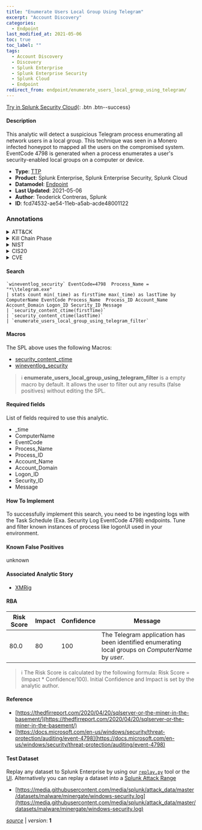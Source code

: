```yaml
---
title: "Enumerate Users Local Group Using Telegram"
excerpt: "Account Discovery"
categories:
  - Endpoint
last_modified_at: 2021-05-06
toc: true
toc_label: ""
tags:
  - Account Discovery
  - Discovery
  - Splunk Enterprise
  - Splunk Enterprise Security
  - Splunk Cloud
  - Endpoint
redirect_from: endpoint/enumerate_users_local_group_using_telegram/
---
```




[Try in Splunk Security Cloud](https://www.splunk.com/en_us/cyber-security.html){: .btn .btn--success}

#### Description

This analytic will detect a suspicious Telegram process enumerating all network users in a local group. This technique was seen in a Monero infected honeypot to mapped all the users on the compromised system. EventCode 4798 is generated when a process enumerates a user&#39;s security-enabled local groups on a computer or device.

- **Type**: [TTP](https://github.com/splunk/security_content/wiki/Detection-Analytic-Types)
- **Product**: Splunk Enterprise, Splunk Enterprise Security, Splunk Cloud
- **Datamodel**: [Endpoint](https://docs.splunk.com/Documentation/CIM/latest/User/Endpoint)
- **Last Updated**: 2021-05-06
- **Author**: Teoderick Contreras, Splunk
- **ID**: fcd74532-ae54-11eb-a5ab-acde48001122

### Annotations
<details>
  <summary>ATT&CK</summary>

<div markdown="1">

#### [ATT&CK](https://attack.mitre.org/)

| ID          | Technique   | Tactic         |
| ----------- | ----------- |--------------- |
| [T1087](https://attack.mitre.org/techniques/T1087/) | Account Discovery | Discovery |

</div>
</details>


<details>
  <summary>Kill Chain Phase</summary>

<div markdown="1">

* Exploitation


</div>
</details>


<details>
  <summary>NIST</summary>

<div markdown="1">



</div>
</details>

<details>
  <summary>CIS20</summary>

<div markdown="1">



</div>
</details>

<details>
  <summary>CVE</summary>

<div markdown="1">


</div>
</details>


#### Search

```
`wineventlog_security` EventCode=4798  Process_Name = "*\\telegram.exe" 
| stats count min(_time) as firstTime max(_time) as lastTime by ComputerName EventCode Process_Name  Process_ID Account_Name Account_Domain Logon_ID Security_ID Message 
| `security_content_ctime(firstTime)` 
| `security_content_ctime(lastTime)` 
| `enumerate_users_local_group_using_telegram_filter`
```

#### Macros
The SPL above uses the following Macros:
* [security_content_ctime](https://github.com/splunk/security_content/blob/develop/macros/security_content_ctime.yml)
* [wineventlog_security](https://github.com/splunk/security_content/blob/develop/macros/wineventlog_security.yml)

> :information_source:
> **enumerate_users_local_group_using_telegram_filter** is a empty macro by default. It allows the user to filter out any results (false positives) without editing the SPL.



#### Required fields
List of fields required to use this analytic.
* _time
* ComputerName
* EventCode
* Process_Name
* Process_ID
* Account_Name
* Account_Domain
* Logon_ID
* Security_ID
* Message



#### How To Implement
To successfully implement this search, you need to be ingesting logs with the Task Schedule (Exa. Security Log EventCode 4798) endpoints. Tune and filter known instances of process like logonUI used in your environment.
#### Known False Positives
unknown

#### Associated Analytic Story
* [XMRig](/stories/xmrig)




#### RBA

| Risk Score  | Impact      | Confidence   | Message      |
| ----------- | ----------- |--------------|--------------|
| 80.0 | 80 | 100 | The Telegram application has been identified enumerating local groups on $ComputerName$ by $user$. |


> :information_source:
> The Risk Score is calculated by the following formula: Risk Score = (Impact * Confidence/100). Initial Confidence and Impact is set by the analytic author.


#### Reference

* [https://thedfirreport.com/2020/04/20/sqlserver-or-the-miner-in-the-basement/](https://thedfirreport.com/2020/04/20/sqlserver-or-the-miner-in-the-basement/)
* [https://docs.microsoft.com/en-us/windows/security/threat-protection/auditing/event-4798](https://docs.microsoft.com/en-us/windows/security/threat-protection/auditing/event-4798)



#### Test Dataset
Replay any dataset to Splunk Enterprise by using our [`replay.py`](https://github.com/splunk/attack_data#using-replaypy) tool or the [UI](https://github.com/splunk/attack_data#using-ui).
Alternatively you can replay a dataset into a [Splunk Attack Range](https://github.com/splunk/attack_range#replay-dumps-into-attack-range-splunk-server)

* [https://media.githubusercontent.com/media/splunk/attack_data/master/datasets/malware/minergate/windows-security.log](https://media.githubusercontent.com/media/splunk/attack_data/master/datasets/malware/minergate/windows-security.log)



[*source*](https://github.com/splunk/security_content/tree/develop/detections/endpoint/enumerate_users_local_group_using_telegram.yml) \| *version*: **1**